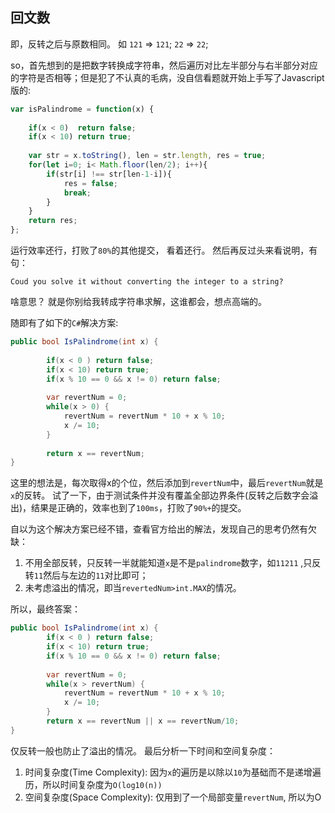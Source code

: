 ## 回文数

即，反转之后与原数相同。 如 `121` => `121`; `22` => `22`;

so，首先想到的是把数字转换成字符串，然后遍历对比左半部分与右半部分对应的字符是否相等；但是犯了不认真的毛病，没自信看题就开始上手写了Javascript版的:

```javascript
var isPalindrome = function(x) {
    
    if(x < 0)  return false;
    if(x < 10) return true;
    
    var str = x.toString(), len = str.length, res = true; 
    for(let i=0; i< Math.floor(len/2); i++){
        if(str[i] !== str[len-1-i]){
            res = false;
            break;
        }
    }
    return res;
};
```

运行效率还行，打败了`80%`的其他提交， 看着还行。 然后再反过头来看说明，有句：

`Coud you solve it without converting the integer to a string?`

啥意思？ 就是你别给我转成字符串求解，这谁都会，想点高端的。 

随即有了如下的`C#`解决方案:

```c#
public bool IsPalindrome(int x) {
        
        if(x < 0 ) return false;
        if(x < 10) return true;
        if(x % 10 == 0 && x != 0) return false;
        
        var revertNum = 0; 
        while(x > 0) {
            revertNum = revertNum * 10 + x % 10;
            x /= 10;
        }
        
        return x == revertNum;
}
```

这里的想法是，每次取得x的个位，然后添加到`revertNum`中，最后`revertNum`就是`x`的反转。 试了一下，由于测试条件并没有覆盖全部边界条件(反转之后数字会溢出)，结果是正确的，效率也到了`100ms`，打败了`90%+`的提交。

自以为这个解决方案已经不错，查看官方给出的解法，发现自己的思考仍然有欠缺：

1. 不用全部反转，只反转一半就能知道`x`是不是`palindrome`数字，如`11211` ,只反转`11`然后与左边的`11`对比即可；
2. 未考虑溢出的情况，即当`revertedNum>int.MAX`的情况。

所以，最终答案：

```c#
public bool IsPalindrome(int x) {        
        if(x < 0 ) return false;
        if(x < 10) return true;
        if(x % 10 == 0 && x != 0) return false;
        
        var revertNum = 0; 
        while(x > revertNum) {
            revertNum = revertNum * 10 + x % 10;
            x /= 10;
        }
        return x == revertNum || x == revertNum/10;
}
```

仅反转一般也防止了溢出的情况。 最后分析一下时间和空间复杂度：

1. 时间复杂度(Time Complexity): 因为`x`的遍历是以除以`10`为基础而不是递增遍历，所以时间复杂度为`O(log10(n))`
2. 空间复杂度(Space Complexity): 仅用到了一个局部变量`revertNum`, 所以为O













